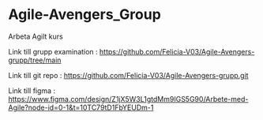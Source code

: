 # Agile-Avengers_Group
Arbeta Agilt kurs

Link till grupp examination : https://github.com/Felicia-V03/Agile-Avengers-grupp/tree/main

Link till git repo : https://github.com/Felicia-V03/Agile-Avengers-grupp.git

Link till figma : https://www.figma.com/design/Z1jX5W3L1gtdMm9IGS5G90/Arbete-med-Agile?node-id=0-1&t=10TC79tD1FbYEUDm-1